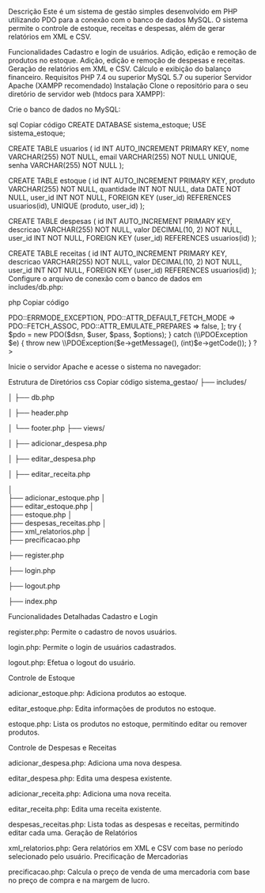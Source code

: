 Descrição
Este é um sistema de gestão simples desenvolvido em PHP utilizando PDO para a conexão com o banco de dados MySQL. O sistema permite o controle de estoque, receitas e despesas, além de gerar relatórios em XML e CSV.

Funcionalidades
Cadastro e login de usuários.
Adição, edição e remoção de produtos no estoque.
Adição, edição e remoção de despesas e receitas.
Geração de relatórios em XML e CSV.
Cálculo e exibição do balanço financeiro.
Requisitos
PHP 7.4 ou superior
MySQL 5.7 ou superior
Servidor Apache (XAMPP recomendado)
Instalação
Clone o repositório para o seu diretório de servidor web (htdocs para XAMPP):


Crie o banco de dados no MySQL:

sql
Copiar código
CREATE DATABASE sistema_estoque;
USE sistema_estoque;

CREATE TABLE usuarios (
    id INT AUTO_INCREMENT PRIMARY KEY,
    nome VARCHAR(255) NOT NULL,
    email VARCHAR(255) NOT NULL UNIQUE,
    senha VARCHAR(255) NOT NULL
);

CREATE TABLE estoque (
    id INT AUTO_INCREMENT PRIMARY KEY,
    produto VARCHAR(255) NOT NULL,
    quantidade INT NOT NULL,
    data DATE NOT NULL,
    user_id INT NOT NULL,
    FOREIGN KEY (user_id) REFERENCES usuarios(id),
    UNIQUE (produto, user_id)
);

CREATE TABLE despesas (
    id INT AUTO_INCREMENT PRIMARY KEY,
    descricao VARCHAR(255) NOT NULL,
    valor DECIMAL(10, 2) NOT NULL,
    user_id INT NOT NULL,
    FOREIGN KEY (user_id) REFERENCES usuarios(id)
);

CREATE TABLE receitas (
    id INT AUTO_INCREMENT PRIMARY KEY,
    descricao VARCHAR(255) NOT NULL,
    valor DECIMAL(10, 2) NOT NULL,
    user_id INT NOT NULL,
    FOREIGN KEY (user_id) REFERENCES usuarios(id)
);
Configure o arquivo de conexão com o banco de dados em includes/db.php:

php
Copiar código
<?php
$host = '127.0.0.1';
$db = 'sistema_estoque';
$user = 'seu_usuario';
$pass = 'sua_senha';
$charset = 'utf8mb4';

$dsn = "mysql:host=$host;dbname=$db;charset=$charset";
$options = [
    PDO::ATTR_ERRMODE            => PDO::ERRMODE_EXCEPTION,
    PDO::ATTR_DEFAULT_FETCH_MODE => PDO::FETCH_ASSOC,
    PDO::ATTR_EMULATE_PREPARES   => false,
];

try {
    $pdo = new PDO($dsn, $user, $pass, $options);
} catch (\\PDOException $e) {
    throw new \\PDOException($e->getMessage(), (int)$e->getCode());
}
?>
Inicie o servidor Apache e acesse o sistema no navegador:



Estrutura de Diretórios
css
Copiar código
sistema_gestao/
├── 
includes/

│   ├── db.php

│   ├── header.php

│   └── footer.php
├──
views/

│   ├── adicionar_despesa.php

│   ├── editar_despesa.php

│   ├── editar_receita.php

│  
├── adicionar_estoque.php
│  
├── editar_estoque.php
│  
├── estoque.php
│   
├── despesas_receitas.php
│  
├── xml_relatorios.php
│  
├── precificacao.php

├── register.php

├── login.php

├── logout.php

├── index.php

Funcionalidades Detalhadas
Cadastro e Login

register.php: Permite o cadastro de novos usuários.

login.php: Permite o login de usuários cadastrados.

logout.php: Efetua o logout do usuário.

Controle de Estoque

adicionar_estoque.php: Adiciona produtos ao estoque.

editar_estoque.php: Edita informações de produtos no estoque.

estoque.php: Lista os produtos no estoque, permitindo editar ou remover produtos.

Controle de Despesas e Receitas

adicionar_despesa.php: Adiciona uma nova despesa.

editar_despesa.php: Edita uma despesa existente.

adicionar_receita.php: Adiciona uma nova receita.

editar_receita.php: Edita uma receita existente.

despesas_receitas.php: Lista todas as despesas e receitas, permitindo editar cada uma.
Geração de Relatórios

xml_relatorios.php: Gera relatórios em XML e CSV com base no período selecionado pelo usuário.
Precificação de Mercadorias

precificacao.php: Calcula o preço de venda de uma mercadoria com base no preço de compra e na margem de lucro.
